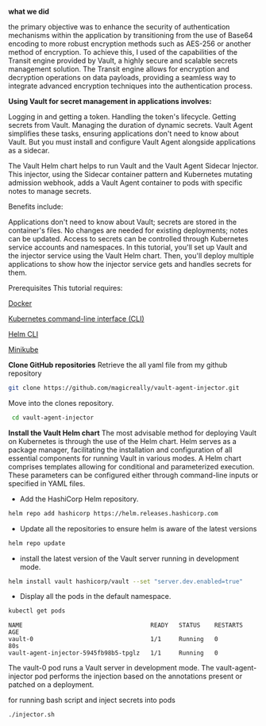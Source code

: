 **what we did**

 the primary objective was to enhance the security of authentication mechanisms within the application by transitioning from the use of Base64 encoding to more robust encryption methods such as AES-256 or another method of encryption. To achieve this, I used of the capabilities of the Transit engine provided by Vault, a highly secure and scalable secrets management solution. The Transit engine allows for encryption and decryption operations on data payloads, providing a seamless way to integrate advanced encryption techniques into the authentication process.

**Using Vault for secret management in applications involves:**

Logging in and getting a token.
Handling the token's lifecycle.
Getting secrets from Vault.
Managing the duration of dynamic secrets.
Vault Agent simplifies these tasks, ensuring applications don't need to know about Vault. But you must install and configure Vault Agent alongside applications as a sidecar.

The Vault Helm chart helps to run Vault and the Vault Agent Sidecar Injector. This injector, using the Sidecar container pattern and Kubernetes mutating admission webhook, adds a Vault Agent container to pods with specific notes to manage secrets.

Benefits include:

Applications don't need to know about Vault; secrets are stored in the container's files.
No changes are needed for existing deployments; notes can be updated.
Access to secrets can be controlled through Kubernetes service accounts and namespaces.
In this tutorial, you'll set up Vault and the injector service using the Vault Helm chart. Then, you'll deploy multiple applications to show how the injector service gets and handles secrets for them.

Prerequisites
This tutorial requires:

[Docker](https://www.docker.com/products/docker-desktop/)

[Kubernetes command-line interface (CLI)](https://kubernetes.io/docs/tasks/tools/install-kubectl/)

[Helm CLI](https://helm.sh/docs/intro/install/)

[Minikube](https://minikube.sigs.k8s.io/docs/start/)

**Clone GitHub repositories**
Retrieve the all yaml file from my github repository
 ```bash
git clone https://github.com/magicreally/vault-agent-injector.git
```
Move into the clones repository.
```bash
 cd vault-agent-injector
 ```
**Install the Vault Helm chart**
The most advisable method for deploying Vault on Kubernetes is through the use of the Helm chart. Helm serves as a package manager, facilitating the installation and configuration of all essential components for running Vault in various modes. A Helm chart comprises templates allowing for conditional and parameterized execution. These parameters can be configured either through command-line inputs or specified in YAML files.

- Add the HashiCorp Helm repository.
```bash
helm repo add hashicorp https://helm.releases.hashicorp.com
```
- Update all the repositories to ensure helm is aware of the latest versions
```bash
helm repo update
```
- install the latest version of the Vault server running in development mode.
```bash
helm install vault hashicorp/vault --set "server.dev.enabled=true"
```
- Display all the pods in the default namespace.
```bash
kubectl get pods
```
```console 
NAME                                    READY   STATUS    RESTARTS   AGE
vault-0                                 1/1     Running   0          80s
vault-agent-injector-5945fb98b5-tpglz   1/1     Running   0 
```
The vault-0 pod runs a Vault server in development mode. The vault-agent-injector pod performs the injection based on the annotations present or patched on a deployment.

for running bash script and inject secrets into pods 
```bash
./injector.sh
``````
